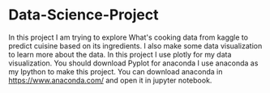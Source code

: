 # Data-Science-Project
In this project I am trying to explore What's cooking data from kaggle to predict cuisine based on its ingredients.
I also make some data visualization to learn more about the data. In this project I use plotly for my data visualization. You should download Pyplot for anaconda
I use anaconda as my Ipython to make this project. You can download anaconda in https://www.anaconda.com/ and open it in jupyter notebook.
